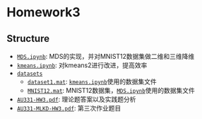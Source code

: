 # Homework3



## Structure

* [`MDS.ipynb`](MDS.ipynb): MDS的实现，并对MNIST12数据集做二维和三维降维
* [`kmeans.ipynb`](kmeans.ipynb): 对kmeans2进行改进，提高效率
* [`datasets`](datasets/)
	* [`dataset1.mat`](datasets/dataset1.mat): [`kmeans.ipynb`](kmeans.ipynb)使用的数据集文件
	* [`MNIST12.mat`](datasets/MNIST12.mat): MNIST12数据集，[`MDS.ipynb`](MDS.ipynb)使用的数据集文件
* [`AU331-HW3.pdf`](AU331-HW3.pdf): 理论题答案以及实践题分析
* [`AU331-MLKD-HW3.pdf`](AU331-MLKD-HW3.pdf): 第三次作业题目

